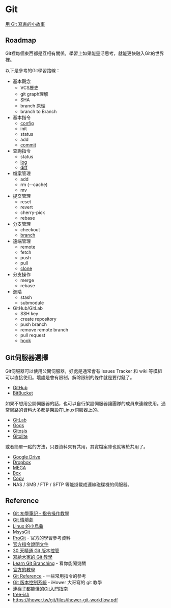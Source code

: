 Git
===

[用 Git 寫書的小故事](story.md)

Roadmap
-------

Git裡每個東西都是互相有關係，學習上如果能靈活思考，就能更快融入Git的世界裡。

以下是參考的Git學習路線：

* 基本觀念
  * VCS歷史
  * git graph理解
  * SHA
  * branch 原理
  * branch to Branch
* 基本指令
  * [config](config.md)
  * init
  * status
  * add
  * [commit](commit.md)
* 查詢指令
  * status
  * [log](log.md)
  * [diff](diff.md)
* 檔案管理
  * add
  * rm (--cache)
  * mv
* 提交管理
  * reset
  * revert
  * cherry-pick
  * rebase
* 分支管理
  * checkout
  * [branch](branch.md)
* 遠端管理
  * remote
  * fetch
  * push
  * pull
  * [clone](clone.md)
* 分支操作
  * merge
  * rebase
* 進階
  * stash
  * submodule
* GitHub/GitLab
  * SSH key
  * create repository
  * push branch
  * remove remote branch
  * pull request
  * [hook](hook.md)

Git伺服器選擇
-------------

Git伺服器可以使用公開伺服器，好處是通常會有 Issues Tracker 和 wiki 等模組可以直接使用。壞處是會有限制，解除限制的條件就是要付錢了。

* [GitHub](github.md)
* [BitBucket](bitbucket.md)

如果不想用公開伺服器的話，也可以自行架設伺服器讓團隊的成員來連線使用。通常網路的資料大多都是架設在Linux伺服器上的。

* [GitLab](https://about.gitlab.com/)
* [Gogs](https://try.gogs.io/)
* [Gitosis](http://git-scm.com/book/en/Git-on-the-Server-Gitosis)
* [Gitolite](http://git-scm.com/book/en/Git-on-the-Server-Gitolite)

或者簡單一點的方法，只要資料夾有共用，其實檔案庫也就等於共用了。

* [Google Drive](https://drive.google.com/)
* [Dropbox](https://www.dropbox.com/)
* [MEGA](https://mega.co.nz/)
* [Box](https://www.box.com/)
* [Copy](https://www.copy.com/)
* NAS / SMB / FTP / SFTP 等能掛載成連線磁碟機的伺服器。

Reference
---------

* [Git 初學筆記 - 指令操作教學](http://blog.longwin.com.tw/2009/05/git-learn-initial-command-2009/)
* [Git 情境劇](http://blog.gogojimmy.net/2012/02/29/git-scenario/)
* [Linux 的小烏龜](http://rabbitvcs.org/)
* [MsysGit](http://msysgit.github.io/)
* [ProGit](http://git-scm.com/book) - 官方的學習參考資料
* [官方指令說明文件](https://www.kernel.org/pub/software/scm/git/docs/)
* [30 天精通 Git 版本控管](https://github.com/doggy8088/Learn-Git-in-30-days)
* [寫給大家的 Git 教學](http://littleb.tc/slides/2012/everyone/git.html#slide-0)
* [Learn Git Branching](http://pcottle.github.io/learnGitBranching/) - 看你能闖幾關
* [官方的教學](https://try.github.io/levels/1/challenges/1)
* [Git Reference](http://gitref.org/) - 一些常用指令的參考
* [Git 版本控制系統](http://ihower.tw/git/) - iHower 大哥寫的 git 教學
* [連猴子都能懂的Git入門指南](http://backlogtool.com/git-guide/tw/)
* [tree-ish](http://stackoverflow.com/questions/4044368/what-does-tree-ish-mean-in-git)
* https://ihower.tw/git/files/ihower-git-workflow.pdf
